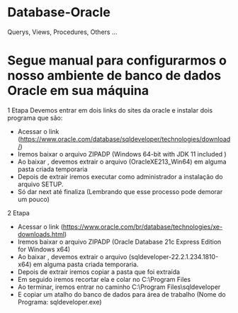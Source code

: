 # Database-Oracle
Querys, Views, Procedures, Others ...

# Segue manual para configurarmos o nosso ambiente de banco de dados Oracle em sua máquina 

1 Etapa 
  Devemos entrar em dois links do sites da oracle e instalar dois programa que são:

- Acessar o link (https://www.oracle.com/database/sqldeveloper/technologies/download/) 
- Iremos baixar o arquivo ZIPADP (Windows 64-bit with JDK 11 included )
- Ao baixar , devemos extrair o arquivo (OracleXE213_Win64) em alguma pasta criada temporaria
- Depois de extrair iremos executar como administrador a instalação do arquivo SETUP.
- Só dar next até finaliza (Lembrando que esse processo pode demorar um pouco)


2 Etapa
- Acessar o link (https://www.oracle.com/br/database/technologies/xe-downloads.html)
- Iremos baixar o arquivo ZIPADP  (Oracle Database 21c Express Edition for Windows x64)
- Ao baixar , devemos extrair o arquivo (sqldeveloper-22.2.1.234.1810-x64) em alguma pasta criada temporaria. 
- Depois de extrair iremos copiar a pasta que foi extraída
- Em seguido iremos recortar ela e colar no C:\Program Files
- Ao terminar, iremos entrar no caminho C:\Program Files\sqldeveloper
- E copiar um atalho do banco de dados para área de trabalho (Nome do Programa: sqldeveloper.exe)



